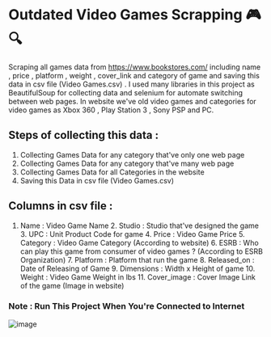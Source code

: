 # Outdated Video Games Scrapping 🎮🔍
Scraping all games data from https://www.bookstores.com/ including name , price , platform , weight , cover_link and category of game and saving this data in csv file (Video Games.csv) .
 I used many libraries in this project as BeautifulSoup for collecting data and selenium for automate switching between web pages.
In website we've old video games and categories for video games as Xbox 360 , Play Station 3 , Sony PSP and PC.

## Steps of collecting this data :
   1.   Collecting Games Data for any category that've only one web page 
   2.   Collecting Games Data for any category that've many web page
   3.   Collecting Games Data for all Categories in the website
   4.   Saving this Data in csv file (Video Games.csv)
 
## Columns in csv file :
   1. Name : Video Game Name
    2. Studio : Studio that've designed the game
    3. UPC : Unit Product Code for game
    4. Price :  Video Game Price
    5. Category :  Video Game Category (According to website)
    6. ESRB :  Who can play this game from consumer of video games ?    (According to  ESRB Organization)
    7. Platform : Platform that run the game
    8. Released_on : Date of Releasing of Game 
    9. Dimensions : Width x Height of game 
    10. Weight : Video Game Weight in lbs
    11. Cover_image : Cover Image Link of the game (Image in website)

### Note   : **Run This Project When You're Connected to Internet**  

![image](https://user-images.githubusercontent.com/78029611/191992363-2540777b-4110-494f-9bd0-17b67bb763b5.png)
